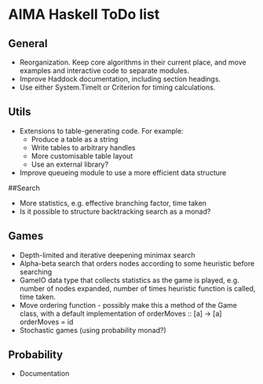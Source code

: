 # AIMA Haskell ToDo list

## General

- Reorganization. Keep core algorithms in their current place, and move examples and interactive code to separate modules.
- Improve Haddock documentation, including section headings.
- Use either System.TimeIt or Criterion for timing calculations.

## Utils

- Extensions to table-generating code. For example:
  - Produce a table as a string
  - Write tables to arbitrary handles
  - More customisable table layout
  - Use an external library?
- Improve queueing module to use a more efficient data structure

##Search

- More statistics, e.g. effective branching factor, time taken
- Is it possible to structure backtracking search as a monad?

## Games

- Depth-limited and iterative deepening minimax search
- Alpha-beta search that orders nodes according to some heuristic before searching
- GameIO data type that collects statistics as the game is played, e.g. number of nodes expanded, number of times heuristic function is called, time taken.
- Move ordering function - possibly make this a method of the Game class, with a default implementation of
    orderMoves :: [a] -> [a]
    orderMoves = id
- Stochastic games (using probability monad?)

## Probability
- Documentation